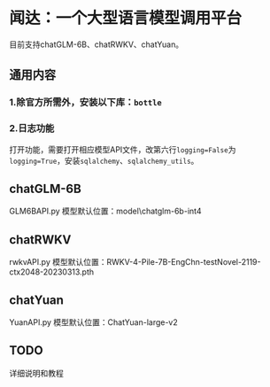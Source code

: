 # 闻达：一个大型语言模型调用平台
目前支持chatGLM-6B、chatRWKV、chatYuan。
## 通用内容
### 1.除官方所需外，安装以下库：`bottle`
### 2.日志功能
打开功能，需要打开相应模型API文件，改第六行`logging=False`为`logging=True`，安装`sqlalchemy`、`sqlalchemy_utils`。
## chatGLM-6B
GLM6BAPI.py 
模型默认位置：model\chatglm-6b-int4
## chatRWKV
rwkvAPI.py 
模型默认位置：RWKV-4-Pile-7B-EngChn-testNovel-2119-ctx2048-20230313.pth
## chatYuan
YuanAPI.py
模型默认位置：ChatYuan-large-v2
## TODO
详细说明和教程
